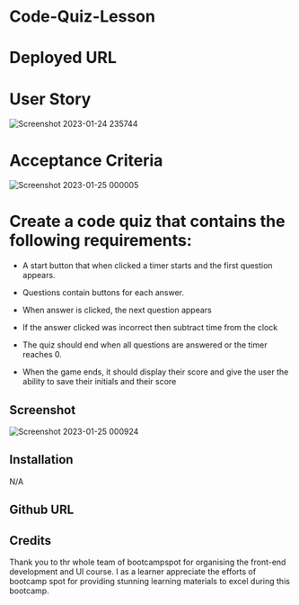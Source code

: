 #  Code-Quiz-Lesson

#  Deployed URL

#  User Story
![Screenshot 2023-01-24 235744](https://user-images.githubusercontent.com/113493756/214447313-43c33e85-60b7-4d0c-a4d7-8393fd1cc862.png)


# Acceptance Criteria

![Screenshot 2023-01-25 000005](https://user-images.githubusercontent.com/113493756/214447437-d4c89544-4e01-4e6d-9b4a-9778bf0b3a13.png)


# Create a code quiz that contains the following requirements:

- A start button that when clicked a timer starts and the first question appears.

- Questions contain buttons for each answer.

- When answer is clicked, the next question appears

- If the answer clicked was incorrect then subtract time from the clock

- The quiz should end when all questions are answered or the timer reaches 0.

- When the game ends, it should display their score and give the user the ability to save their initials and their score

## Screenshot
![Screenshot 2023-01-25 000924](https://user-images.githubusercontent.com/113493756/214448872-f65ba3e4-7581-46ed-b0b1-134d8ab1bf1a.png)


## Installation

N/A

## Github URL

## Credits

Thank you to thr whole team of bootcampspot for organising the front-end development and UI course. I as a learner appreciate the efforts of bootcamp spot for providing stunning learning materials to excel during this bootcamp.








